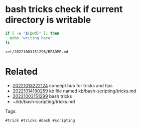 # bash tricks check if current directory is writable
```bash
if [ -w "$(pwd)" ]; then
  echo "writing here"
fi
```

` zet/20221003151296/README.md `

# Related

- [20221013222124](/zet/20221013222124/README.md) concept hub for tricks and tips
- [20221014190259](/zet/20221014190259/README.md) kb file named kb/bash-scripting/tricks.md
- [20221003151299](/zet/20221003151299/README.md) bash tricks
- ~/kb/bash-scripting/tricks.md

Tags:

    #trick #tricks #bash #scripting
